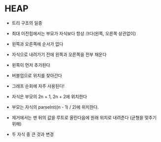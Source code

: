# HEAP

- 트리 구조의 일종
- 최대 이진힙에서는 부모가 자식보다 항상 크다(왼쪽, 오른쪽 상관없이)
- 왼쪽과 오른쪽에 순서가 없다
- 자식으로 내려가기 전에 왼쪽과 오른쪽을 전부 채운다
- 왼쪽이 먼저 추가된다
- 버블업으로 위치를 찾아간다

- 그래프 순회에 자주 사용된다!
- 자식은 부모의 2n + 1, 2n + 2에 위치한다
- 부모는 자식의 parseInt((n - 1) / 2)에 위치한다.

- 제거에서는 맨 뒤의 값을 루트로 올린다음에 원래 위치로 내려준다 (균형을 맞추기 위해)
- 두 자식 중 큰 것과 변경
